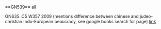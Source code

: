 ==GN539== all


GN635 .C5 W357 2009 (mentions difference between chinese and judeo-christian Indo-European beaucracy, see google books search for page) [link](https://onesearch.library.rice.edu/discovery/fulldisplay?docid=alma991022879229705251&context=L&vid=01RICE_INST:RICE&lang=en&search_scope=MyInst_and_CI&adaptor=Local%20Search%20Engine&tab=Everything&query=any,contains,Empire%20and%20local%20worlds%20:%20a%20Chinese%20model%20for%20long-term%20historical%20anthropology%20%2F%20Mingming%20Wang.&mode=basic&offset=0)